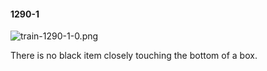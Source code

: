 #### 1290-1
![train-1290-1-0.png](https://github.com/lil-lab/nlvr/raw/master/nlvr/train/images/40/train-1290-1-0.png "train-1290-1-0.png")

There is no black item closely touching the bottom of a box.
